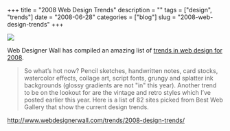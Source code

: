 +++
title = "2008 Web Design Trends"
description = ""
tags = ["design", "trends"]
date = "2008-06-28"
categories = ["blog"]
slug = "2008-web-design-trends"
+++



  <div class="notebook-screenshot"><a href="http://www.webdesignerwall.com/trends/2008-design-trends/"><img id='bluga-thumbnail-1324' class='bluga-thumbnail large' src='http://media.konigi.com/bluga/
wt4866d4ec85dd0_0.jpg'/></a></div><p>Web Designer Wall has compiled an amazing list of <a href="http://www.webdesignerwall.com/trends/2008-design-trends/">trends in web design for 2008</a>.</p>
<blockquote><p>So what’s hot now? Pencil sketches, handwritten notes, card stocks, watercolor effects, collage art, script fonts, grungy and splatter ink backgrounds (glossy gradients are not "in" this year). Another trend to be on the lookout for are the vintage and retro styles which I’ve posted earlier this year. Here is a list of 82 sites picked from Best Web Gallery that show the current design trends.</p></blockquote>
    
  <a href="http://www.webdesignerwall.com/trends/2008-design-trends/">http://www.webdesignerwall.com/trends/2008-design-trends/</a>
